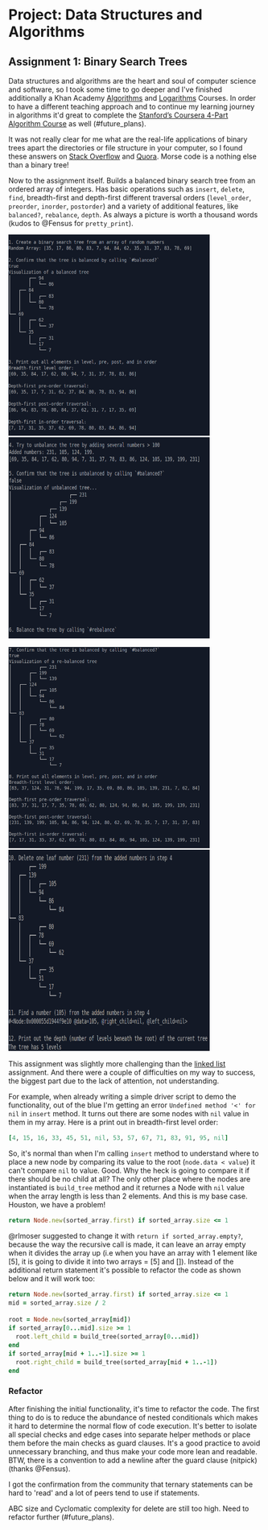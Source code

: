 # Project: Data Structures and Algorithms
## Assignment 1: Binary Search Trees

Data structures and algorithms are the heart and soul of computer science and software, so I took some time to go deeper and I've finished additionally a Khan Academy [Algorithms](https://www.khanacademy.org/computing/computer-science/algorithms) and [Logarithms](https://www.khanacademy.org/math/algebra2/x2ec2f6f830c9fb89:logs) Courses. In order to have a different teaching approach and to continue my learning journey in algorithms it'd great to complete the [Stanford’s Coursera 4-Part Algorithm Course](https://www.coursera.org/specializations/algorithms) as well (#future_plans).

It was not really clear for me what are the real-life applications of binary trees apart the directories or file structure in your computer, so I found these answers on [Stack Overflow](https://stackoverflow.com/questions/2130416/what-are-the-applications-of-binary-trees) and [Quora](https://www.quora.com/What-are-some-practical-applications-of-binary-search-trees). Morse code is a nothing else than a binary tree!

Now to the assignment itself. 
Builds a balanced binary search tree from an ordered array of integers. Has basic operations such as `insert`, `delete`, `find`, breadth-first and depth-first different traversal orders (`level_order`, `preorder`, `inorder`, `postorder`) and a variety of additional features, like `balanced?`, `rebalance`, `depth`. As always a picture is worth a thousand words (kudos to @Fensus for `pretty_print`).

<p float = 'left'>
    <img src="img/demo1.png" alt="Demo driver script" width="400" height="400">
    <img src="img/demo2.png" alt="Demo driver script" width="400" height="400">
</p>

<p float = 'left'>
    <img src="img/demo3.png" alt="Demo driver script" width="400" height="400">
    <img src="img/demo5.png" alt="Demo driver script" width="400" height="400">
</p>

This assignment was slightly more challenging than the [linked list](https://github.com/Pandenok/linked_lists) assignment. And there were a couple of difficulties on my way to success, the biggest part due to the lack of attention, not understanding.

For example, when already writing a simple driver script to demo the functionality, out of the blue I'm getting an error `Undefined method '<' for nil` in `insert` method. It turns out there are some nodes with `nil` value in them in my array.
Here is a print out in breadth-first level order:
```ruby
[4, 15, 16, 33, 45, 51, nil, 53, 57, 67, 71, 83, 91, 95, nil]
```
So, it's normal than when I'm calling `insert` method to understand where to place a new node by comparing its value to the root (`node.data < value`) it can't compare `nil` to value. Good. Why the heck is going to compare it if there should be no child at all? The only other place where the nodes are instantiated is `build_tree` method and it returnes a Node with `nil` value when the array length is less than 2 elements. And this is my base case. Houston, we have a problem!
```ruby
return Node.new(sorted_array.first) if sorted_array.size <= 1
```
@rlmoser suggested to change it with `return if sorted_array.empty?`, because the way the recursive call is made, it can leave an array empty when it divides the array up (i.e when you have an array with 1 element like [5], it is going to divide it into two arrays = [5] and []).
Instead of the additional return statement it's possible to refactor the code as shown below and it will work too:
```ruby
return Node.new(sorted_array.first) if sorted_array.size <= 1
mid = sorted_array.size / 2

root = Node.new(sorted_array[mid])
if sorted_array[0...mid].size >= 1
  root.left_child = build_tree(sorted_array[0...mid])
end
if sorted_array[mid + 1..-1].size >= 1
  root.right_child = build_tree(sorted_array[mid + 1..-1])
end
```

### Refactor

After finishing the initial functionality, it's time to refactor the code. The first thing to do is to reduce the abundance of nested conditionals which makes it hard to determine the normal flow of code execution. It's better to isolate all special checks and edge cases into separate helper methods or place them before the main checks as guard clauses. It's a good practice to avoid unnecessary branching, and thus make your code more lean and readable. BTW, there is a convention to add a newline after the guard clause (nitpick) (thanks @Fensus). 

I got the confirmation from the community that ternary statements can be hard to 'read' and a lot of peers tend to use if statements. 

ABC size and Cyclomatic complexity for delete are still too high. Need to refactor further (#future_plans).
